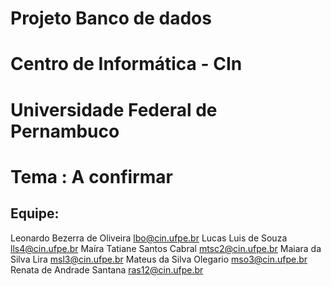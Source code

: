 # Projeto Banco de dados
# Centro de Informática - CIn
# Universidade Federal de Pernambuco

# Tema : A confirmar

## Equipe: 
Leonardo Bezerra de Oliveira	 lbo@cin.ufpe.br
Lucas Luis de Souza	lls4@cin.ufpe.br
Maíra Tatiane Santos Cabral	mtsc2@cin.ufpe.br
Maiara da Silva Lira	msl3@cin.ufpe.br
Mateus da Silva Olegario	mso3@cin.ufpe.br
Renata de Andrade Santana	ras12@cin.ufpe.br
